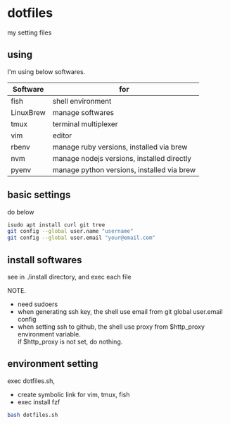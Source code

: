# dotfiles
my setting files

## using
I'm using below softwares.

| Software  | for                                        |
| ---       | ---                                        |
| fish      | shell environment                          |
| LinuxBrew | manage softwares                           |
| tmux      | terminal multiplexer                       |
| vim       | editor                                     |
| rbenv     | manage ruby versions,   installed via brew |
| nvm       | manage nodejs versions, installed directly |
| pyenv     | manage python versions, installed via brew |

## basic settings
do below

```bash
isudo apt install curl git tree
git config --global user.name "username"
git config --global user.email "your@email.com"

```

## install softwares
see in ./install directory, and exec each file

NOTE. 

+ need sudoers
+ when generating ssh key, the shell use email from git global user.email config
+ when setting ssh to github, the shell use proxy from $http_proxy environment variable.  
  if $http_proxy is not set, do nothing.

## environment setting
exec dotfiles.sh,

+ create symbolic link for vim, tmux, fish
+ exec install fzf

```bash
bash dotfiles.sh
```


